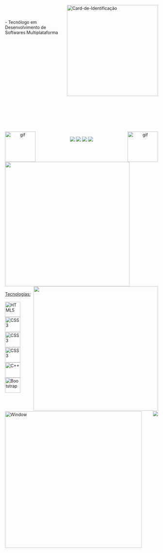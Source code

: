 
<img width="300px" alt="Card-de-Identificação" align="right" src="https://raw.githubusercontent.com/gist/gothlul/ed54fc42819e6c45d3789d187335542b/raw/b82b21b0b3a861993f0d55fbfa32ac74d8b69f09/Card-Github.svg"/>

<br>

<br> - Tecnólogo em Desenvolvimento de Softwares Multiplataforma<br><br><br><br><br><br><br><br><br><br><br><br><br><br><br><br><br><br>


##
<div align="center">
  <div>
    <img align="left" height="100px" src="https://github.com/gothlul/gothlul/assets/130483602/d8e0dcb6-d197-4046-85ef-7ebb640e3447" alt="gif"/>
    <img align="right" height="100px" src="https://github.com/gothlul/gothlul/assets/130483602/8b285d54-4447-4b28-b958-6f814c93dc9b" alt="gif"/>
    <br>
    <a href="https://www.linkedin.com/in/lucas-rasoppi-6b8000207/" target="_blank"><img src="https://img.shields.io/badge/linkedin-202020.svg?style=for-the-badge&logo=linkedin&logoColor=white"/></a>
    <a href="mailto:lrasoppi11@gmail.com" target="_blank"><img src="https://img.shields.io/badge/Gmail-202020?style=for-the-badge&logo=gmail&logoColor=white"/></a>
    <a href="https://api.whatsapp.com/send/?phone=5511945260220&text&type=phone_number&app_absent=0" target="_blank"><img src="https://img.shields.io/badge/whatsapp-202020.svg?style=for-the-badge&logo=whatsapp&logoColor=white"/></a>
    <a href="mailto:lrasoppi11@gmail.com" target="_blank"><img src="https://img.shields.io/badge/-Portifólio-202020?style=for-the-badge"/></a>
  </div>
</div><br>

##
<br>
<div align="top">
  <a href="https://github.com/gothlul">
  <img width="410px" heigth="180em" align="top" src="https://github-readme-stats.vercel.app/api?username=gothlul&show_icons=true&hide_border=true&bg_color=090909&include_all_commits=true&cont_private=true&title_color=9B1F1F&icon_color=9B1F1F&text_color=ffffff&margin-w=10px"/>
  <img width="410px" heigth="180em" align="right" src="https://github-readme-stats.vercel.app/api/top-langs?username=gothlul&layout=compact&langs_count=16&hide_border=true&bg_color=090909&title_color=9B1F1F&icon_color=9B1F1F&text_color=ffffff&margin-w=10px"/>
</div><br>

<div>
  Tecnologias:
  <br><br>
  <img alt="HTML5" align="center" height="50px" src="https://cdn.jsdelivr.net/gh/devicons/devicon/icons/html5/html5-original.svg" />
  <img alt="CSS3" align="center" height="50px" src="https://cdn.jsdelivr.net/gh/devicons/devicon/icons/css3/css3-original.svg" />
  <img alt="CSS3" align="center" height="50px" src="https://cdn.jsdelivr.net/gh/devicons/devicon/icons/javascript/javascript-original.svg"/>
  <img alt="CSS3" align="center" height="50px" src="https://cdn.jsdelivr.net/gh/devicons/devicon/icons/php/php-plain.svg"/>
  <img alt="C++" align="center" height="50px" src="https://cdn.jsdelivr.net/gh/devicons/devicon/icons/cplusplus/cplusplus-original.svg" />
  <img alt="Bootstrap" align="center" height="50px" src="https://cdn.jsdelivr.net/gh/devicons/devicon/icons/bootstrap/bootstrap-original.svg" />
</div>

##
  
<br> 
<div>
  <img align="left" width="450px" alt="Window" src="https://github.com/gothlul/gothlul/assets/130483602/3473d7ad-a6de-4123-a001-b329dd2853ec"/>
  <p>
    <img align="right" heigth="200px" src="https://github-profile-trophy.vercel.app/?username=gothlul&row=2&column=3&margin-w=10px&margin-h=10px&theme=onestar"/>
  </p>
</div><br><br>

  
